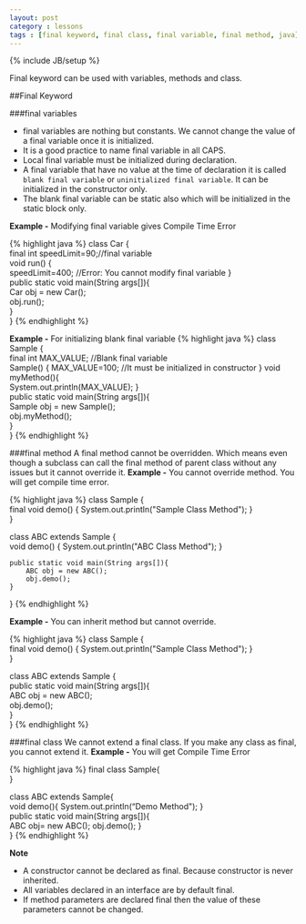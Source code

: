 ```yaml
---
layout: post
category : lessons
tags : [final keyword, final class, final variable, final method, java]
---
```

{% include JB/setup %}

Final keyword can be used with variables, methods and class. 

##Final Keyword 

###final variables 
- final variables are nothing but constants. We cannot change the value of a final variable once it is initialized. 
- It is a good practice to name final variable in all CAPS.
- Local final variable must be initialized during declaration.
- A final variable that have no value at the time of declaration it is called `blank final variable` or `uninitialized final variable`. It can be initialized in the constructor only. 
- The blank final variable can be static also which will be initialized in the static block only.

**Example -** 
Modifying final variable gives Compile Time Error

{% highlight java %}
class Car {  
  final int speedLimit=90;//final variable  
  void run() {  
    speedLimit=400;  //Error: You cannot modify final variable
  }  
  public static void main(String args[]){  
    Car obj = new  Car();  
    obj.run();  
  }  
}
{% endhighlight %}

**Example -** 
For initializing blank final variable
{% highlight java %}
class Sample {  
    final int MAX_VALUE;	//Blank final variable	 
    Sample() {
        MAX_VALUE=100;	//It must be initialized in constructor
    }
    void myMethod(){  
        System.out.println(MAX_VALUE);
    }  
    public static void main(String args[]){  
        Sample obj = new  Sample();  
        obj.myMethod();  
    }  
}
{% endhighlight %}

###final method 
A final method cannot be overridden. Which means even though a subclass can call the final method of parent class without any issues but it cannot override it.
**Example -** 
You cannot override method. You will get compile time error.

{% highlight java %}
class Sample {  
    final void demo() {
      System.out.println("Sample Class Method");
    }  
}  
	     
class ABC extends Sample {  
    void demo() {
        System.out.println("ABC Class Method");
    }  
	     
    public static void main(String args[]){  
        ABC obj = new ABC();  
        obj.demo();  
    }  
}
{% endhighlight %}

**Example -** 
You can inherit method but cannot override.

{% highlight java %}
class Sample {  
   final void demo() {
      System.out.println("Sample Class Method");
   }  
}  
	     
class ABC extends Sample {  
   public static void main(String args[]){  
      ABC obj = new ABC();  
      obj.demo();  
   }  
}
{% endhighlight %}

###final class 
We cannot extend a final class. If you make any class as final, you cannot extend it.
**Example -** You will get Compile Time Error

{% highlight java %}
final class Sample{  
}  
	     
class ABC extends Sample{  
   void demo(){
      System.out.println(“Demo Method");
   }  
   public static void main(String args[]){  
      ABC obj= new ABC(); 
      obj.demo();
   }  
}
{% endhighlight %}

**Note**

- A constructor cannot be declared as final. Because constructor is never inherited.
- All variables declared in an interface are by default final.
- If method parameters are declared final then the value of these parameters cannot be changed.


